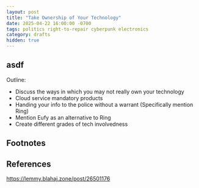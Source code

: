 ```yaml
---
layout: post
title: "Take Ownership of Your Technology"
date: 2025-04-22 16:00:00 -0700
tags: politics right-to-repair cyberpunk electronics
category: drafts
hidden: true
--- 
```

<!-- Insert audience statement -->
## asdf 
Outline:
- Discuss the ways in which you may not really own your technology
- Cloud service mandatory products
- Handing your info to the police without a warrant (Specifically mention Ring)
- Mention Eufy as an alternative to Ring
- Create different grades of tech involvedness

## Footnotes

## References
https://lemmy.blahaj.zone/post/26501176
